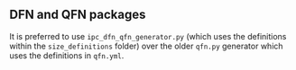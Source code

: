DFN and QFN packages
--------------------
It is preferred to use `ipc_dfn_qfn_generator.py` (which uses the definitions within the `size_definitions` folder)
over the older `qfn.py` generator which uses the definitions in `qfn.yml`.